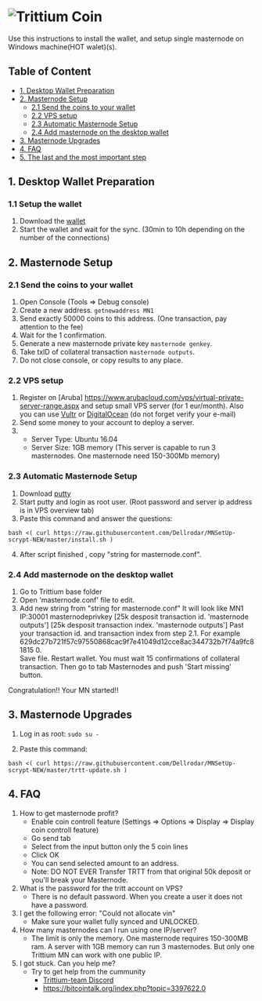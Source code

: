 # ![Trittium Coin](http://54.36.159.72:8080/images/logo.png)

Use this instructions to install the wallet,  and setup single masternode on Windows machine(HOT walet)(s).


## Table of Content
* [1. Desktop Wallet Preparation](#1-desktop-wallet-preparation-)
* [2. Masternode Setup](#2-masternode-setup-)
	* [2.1 Send the coins to your wallet](#21-send-the-coins-to-your-wallet)
	* [2.2 VPS setup](#22-vps-setup)
	* [2.3 Automatic Masternode Setup](#23-automatic-masternode-setup)
	* [2.4 Add masternode on the desktop wallet](#24-add-masternode-on-the-desktop-wallet)
* [3. Masternode Upgrades](#3-masternode-upgrades)
* [4. FAQ](#4-faq)
* [5. The last and the most important step](#4-the-last-and-the-most-important-step)

## 1. Desktop Wallet Preparation

### 1.1 Setup the wallet
1. Download the [wallet](https://github.com/Trittium/Trittium-wallets/raw/master/trittium-qt-windows-2.0.0-release.zip)
1. Start the wallet and wait for the sync. (30min to 10h depending on the number of the connections)
	
## 2. Masternode Setup

### 2.1 Send the coins to your wallet
1. Open Console (Tools => Debug console)
1. Create a new address. `getnewaddress MN1`
1. Send exactly 50000 coins to this address. (One transaction, pay attention to the fee)
1. Wait for the 1 confirmation.
1. Generate a new masternode private key `masternode genkey`.
1. Take txID of collateral transaction  `masternode outputs`. 
1. Do not close console, or copy results to any place.

### 2.2 VPS setup
1. Register on [Aruba] https://www.arubacloud.com/vps/virtual-private-server-range.aspx and setup small VPS server (for 1 eur/month).
Also you can use [Vultr](https://www.vultr.com) or [DigitalOcean](https://digitalocean.com) (do not forget verify your e-mail)
1. Send some money to your account to deploy a server. 
1.  - Server Type: Ubuntu 16.04
    - Server Size: 1GB memory (This server is capable to run 3 masternodes. One masternode need 150-300Mb memory)

### 2.3 Automatic Masternode Setup
1. Download [putty](https://the.earth.li/~sgtatham/putty/latest/w64/putty-64bit-0.70-installer.msi)
1. Start putty and login as root user. (Root password and server ip address is in VPS overview tab)
1. Paste this command and answer the questions:
```
bash <( curl https://raw.githubusercontent.com/Dellrodar/MNSetUp-scrypt-NEW/master/install.sh )

```
4.  After script finished , copy "string for masternode.conf".

### 2.4 Add masternode on the desktop wallet

1. Go to Trittium base folder
1. Open 'masternode.conf' file to edit.
1. Add new string from "string for masternode.conf"
   It will look like 
   MN1 IP:30001 masternodeprivkey [25k desposit transaction id. 'masternode outputs'] [25k desposit transaction index. 'masternode outputs']
   Past your transaction id. and transaction index from step 2.1. For example 629dc27b721f57c97550868cac9f7e41049d12cce8ac344732b7f74a9fc81815  0.  
   Save file. Restart wallet. You must wait 15 confirmations of collateral transaction. Then go to tab Masternodes and push 'Start missing' button.


Congratulation!!
Your MN started!!   

## 3. Masternode Upgrades

1. Log in as root: ```sudo su -```

2. Paste this command:
```
bash <( curl https://raw.githubusercontent.com/Dellrodar/MNSetUp-scrypt-NEW/master/trtt-update.sh )

```

## 4. FAQ


1. How to get masternode profit?
	- Enable coin controll feature (Settings => Options => Display => Display coin controll feature)
	- Go send tab
	- Select from the input button only the 5 coin lines
	- Click OK
	- You can send selected amount to an address.
	- Note: DO NOT EVER Transfer TRTT from that original 50k deposit or you'll break your Masternode.
1. What is the password for the tritt account on VPS?
	- There is no default password. When you create a user it does not have a password.
1. I get the following error: "Could not allocate vin"
	- Make sure your wallet fully synced and UNLOCKED.
1. How many masternodes can I run using one IP/server?
	- The limit is only the memory. One masternode requires 150-300MB ram. A server with 1GB memory can run 3 masternodes. But only one Trittium MN can work with one public IP.
1. I got stuck. Can you help me?
	- Try to get help from the cummunity
		- [Trittium-team Discord](https://discord.gg/DXQbQ9)
		- [https://bitcointalk.org/index.php?topic=3397622.0 ](https://bitcointalk.org/index.php?topic=3397622.0 )
